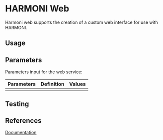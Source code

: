 # HARMONI Web

Harmoni web supports the creation of a custom web interface for use with HARMONI.

## Usage
## Parameters
Parameters input for the web service: 

| Parameters           | Definition | Values |
|----------------------|------------|--------|
|                      |            |        |

## Testing
## References
[Documentation](https://harmoni.readthedocs.io/en/latest/packages/harmoni_web.html)
